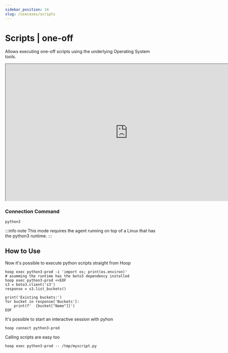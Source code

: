 ```yaml
---
sidebar_position: 14
slug: /usecases/scripts
---
```


# Scripts | one-off

Allows executing one-off scripts using the underlying Operating System tools.

<iframe width="800" height="450" src="https://www.tella.tv/video/clbzo65fc00000fkr48k22w09/embed" allowfullscreen allowtransparency></iframe>

### Connection Command

```shell
python3
```

:::info note
This mode requires the agent running on top of a Linux that has the python3 runtime.
:::

## How to Use

Now it's possible to execute python scripts straight from Hoop

```shell
hoop exec python3-prod -i 'import os; print(os.environ)'
# asumming the runtime has the boto3 dependency installed
hoop exec python3-prod <<EOF
s3 = boto3.client('s3')
response = s3.list_buckets()

print('Existing buckets:')
for bucket in response['Buckets']:
    print(f'  {bucket["Name"]}')
EOF
```

It's possible to start an interactive session with pyhon

```shell
hoop connect python3-prod
```

Calling scripts are easy too

```shell
hoop exec python3-prod -- /tmp/myscript.py
```
